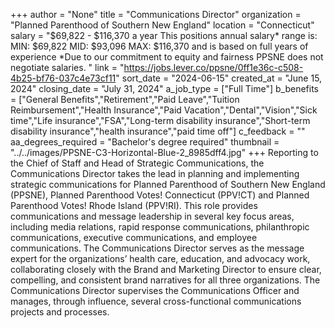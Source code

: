 +++
author = "None"
title = "Communications Director"
organization = "Planned Parenthood of Southern New England"
location = "Connecticut"
salary = "$69,822 - $116,370 a year This positions annual salary* range is: MIN: $69,822 MID: $93,096 MAX: $116,370 and is based on full years of experience *Due to our commitment to equity and fairness PPSNE does not negotiate salaries. "
link = "https://jobs.lever.co/ppsne/0ff1e36c-c508-4b25-bf76-037c4e73cf11"
sort_date = "2024-06-15"
created_at = "June 15, 2024"
closing_date = "July 31, 2024"
a_job_type = ["Full Time"]
b_benefits = ["General Benefits","Retirement","Paid Leave","Tuition Reimbursement","Health Insurance","Paid Vacation","Dental","Vision","Sick time","Life insurance","FSA","Long-term disability insurance","Short-term disability insurance","health insurance","paid time off"]
c_feedback = ""
aa_degrees_required = "Bachelor's degree required"
thumbnail = "../../images/PPSNE-C3-Horizontal-Blue-2_8985dff4.jpg"
+++
Reporting to the Chief of Staff and Head of Strategic Communications, the Communications Director takes the lead in planning and implementing strategic communications for Planned Parenthood of Southern New England (PPSNE), Planned Parenthood Votes! Connecticut (PPV!CT) and Planned Parenthood Votes! Rhode Island (PPV!RI).  This role provides communications and message leadership in several key focus areas, including media relations, rapid response communications, philanthropic communications, executive communications, and employee communications.  The Communications Director serves as the message expert for the organizations’ health care, education, and advocacy work, collaborating closely with the Brand and Marketing Director to ensure clear, compelling, and consistent brand narratives for all three organizations.  The Communications Director supervises the Communications Officer and manages, through influence, several cross-functional communications projects and processes.
